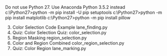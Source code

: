 Do not use Python 27. Use Anaconda Python 3.5.2 instead
c:\Python27>python -m pip install -U pip setuptools
c:\Python27>python -m pip install matplotlib
c:\Python27>python -m pip install pillow

3. Color Selection Code Example	lane_finding.py
4. Quiz: Color Selection	Quiz: color_selection.py
5. Region Masking	region_selection.py
6. Color and Region Combined	color_region_selection.py
7. Quiz: Color Region	lane_marking.py

